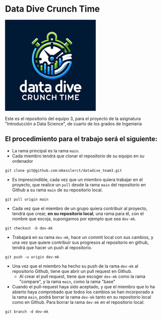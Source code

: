# Data Dive Crunch Time
![The Data Dive Crunch Time project](images/datadivecrunchtimelogo.jpg)

Este es el repositorio del equipo 3, para el proyecto de la asignatura "Introducción a Data Science", de cuarto de los grados de Ingeniería 

## El procedimiento para el trabajo será el siguiente:
- La rama principal es la rama `main`. 
- Cada miembro tendrá que clonar el repositorio de su equipo en su ordenador 

``` shell
git clone git@github.com:mkesslerct/datadive_team3.git
```
- Es imprescindible, cada vez que un miembro quiera trabajar en el proyecto, que realice un `pull` desde la rama `main` del repositorio en Github a su rama `main` de su repositorio local.

``` shell
git pull origin main
```
- Cada vez que el miembro de un grupo quiera contribuir al proyecto,  tendrá que crear, **en su repositorio local**, una rama para él, con el nombre que escoja, supongamos por ejemplo que sea `dev-mk`.

``` shell
git checkout -b dev-mk
```
- Trabajará en su rama `dev-mk`, hace un commit local con sus cambios, y una vez  que quiere contribuir sus progresos al repositorio en github, tendrá que hacer un push al repositorio.

``` shell
git push -u origin dev-mk
```
- Una vez que el miembro ha hecho su push de la rama `dev-mk` al repositorio Github, tiene que abrir un pull request en Github.
  - Al crear el pull request, tiene que escoger `dev-mk` como la rama "compare", y la rama `main`, como la rama "base"
- Cuando el pull-request haya sido aceptado, y que el miembro que lo ha abierto haya comprobado que todos los cambios se han incorporado a la rama `main`, podrá borrar la rama `dev-mk` tanto en su repositorio local como en Github.
Para borrar la rama `dev-mk` en el repositorio local:

``` shell
git branch -d dev-mk
```

